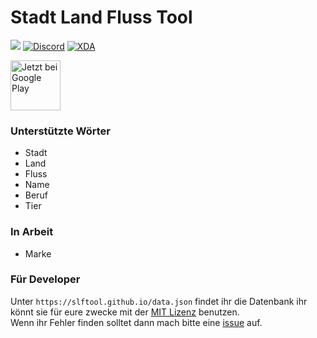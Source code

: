 # Stadt Land Fluss Tool

[![](https://img.shields.io/github/license/mashape/apistatus.svg)](https://github.com/slftool/slftool.github.io/blob/master/LICENSE)
[![Discord](https://discordapp.com/api/guilds/365206523749728266/embed.png)](https://discord.gg/rpvdY42)
[![XDA](https://img.shields.io/badge/xda-Stadt%20Land%20Fluss%20L%C3%B6sung-blue.svg)](https://labs.xda-developers.com/store/app/me.neocode.slftool)

<a href='#'><img height="80px" alt='Jetzt bei Google Play' src='https://play.google.com/intl/en_us/badges/images/generic/de_badge_web_generic.png'/></a>

### Unterstützte Wörter
* Stadt
* Land
* Fluss
* Name
* Beruf
* Tier

### In Arbeit
* Marke

### Für Developer
Unter `https://slftool.github.io/data.json` findet ihr die Datenbank ihr könnt sie für eure zwecke mit der [MIT Lizenz](https://github.com/slftool/slftool.github.io/blob/master/LICENSE) benutzen.<br/>
Wenn ihr Fehler finden solltet dann mach bitte eine [issue](https://github.com/slftool/slftool.github.io/issues/new) auf.
